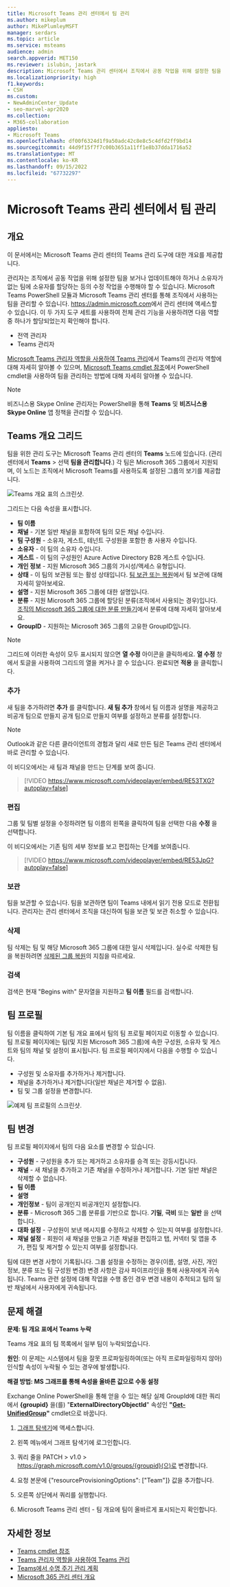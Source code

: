 ```yaml
---
title: Microsoft Teams 관리 센터에서 팀 관리
ms.author: mikeplum
author: MikePlumleyMSFT
manager: serdars
ms.topic: article
ms.service: msteams
audience: admin
search.appverid: MET150
ms.reviewer: islubin, jastark
description: Microsoft Teams 관리 센터에서 조직에서 공동 작업을 위해 설정한 팀을 보거나 업데이트하는 방법을 알아보세요.
ms.localizationpriority: high
f1.keywords:
- CSH
ms.custom:
- NewAdminCenter_Update
- seo-marvel-apr2020
ms.collection:
- M365-collaboration
appliesto:
- Microsoft Teams
ms.openlocfilehash: df00f6324d1f9a50adc42c8e8c5c4dfd2ff9bd14
ms.sourcegitcommit: 44d9f15f7f7c00b3651a11ff1e8b37dda1716a52
ms.translationtype: MT
ms.contentlocale: ko-KR
ms.lasthandoff: 09/15/2022
ms.locfileid: "67732297"
---
```

# <a name="manage-teams-in-the-microsoft-teams-admin-center"></a>Microsoft Teams 관리 센터에서 팀 관리

## <a name="overview"></a>개요

이 문서에서는 Microsoft Teams 관리 센터의 Teams 관리 도구에 대한 개요를 제공합니다.

관리자는 조직에서 공동 작업을 위해 설정한 팀을 보거나 업데이트해야 하거나 소유자가 없는 팀에 소유자를 할당하는 등의 수정 작업을 수행해야 할 수 있습니다. Microsoft Teams PowerShell 모듈과 Microsoft Teams 관리 센터를 통해 조직에서 사용하는 팀을 관리할 수 있습니다. <a href="https://go.microsoft.com/fwlink/p/?linkid=2024339" target="_blank">https://admin.microsoft.com</a>에서 관리 센터에 액세스할 수 있습니다. 이 두 가지 도구 세트를 사용하여 전체 관리 기능을 사용하려면 다음 역할 중 하나가 할당되었는지 확인해야 합니다.

- 전역 관리자
- Teams 관리자

[Microsoft Teams 관리자 역할을 사용하여 Teams 관리](using-admin-roles.md)에서 Teams의 관리자 역할에 대해 자세히 알아볼 수 있으며, [Microsoft Teams cmdlet 참조](/powershell/teams/)에서 PowerShell cmdlet을 사용하여 팀을 관리하는 방법에 대해 자세히 알아볼 수 있습니다.

> [!NOTE]
> 비즈니스용 Skype Online 관리자는 PowerShell을 통해 **Teams** 및 **비즈니스용 Skype Online** 앱 정책을 관리할 수 있습니다.

## <a name="teams-overview-grid"></a>Teams 개요 그리드

팀을 위한 관리 도구는 Microsoft Teams 관리 센터의 **Teams** 노드에 ​​있습니다. (관리 센터에서 **Teams** >  선택 **팀을 관리합니다**.) 각 팀은 Microsoft 365 그룹에서 지원되며, 이 노드는 조직에서 Microsoft Teams를 사용하도록 설정된 그룹의 보기를 제공합니다.

![Teams 개요 표의 스크린샷.](media/manage-teams-in-modern-portal-grid.png)  

그리드는 다음 속성을 표시합니다.

- **팀 이름**
- **채널** - 기본 일반 채널을 포함하여 팀의 모든 채널 수입니다.
- **팀 구성원** - 소유자, 게스트, 테넌트 구성원을 포함한 총 사용자 수입니다.
- **소유자** - 이 팀의 소유자 수입니다.
- **게스트** - 이 팀의 구성원인 Azure Active Directory B2B 게스트 수입니다.
- **개인 정보** - 지원 Microsoft 365 그룹의 가시성/액세스 유형입니다.
- **상태** - 이 팀의 보관됨 또는 활성 상태입니다. [팀 보관 또는 복원](https://support.office.com/article/archive-or-restore-a-team-dc161cfd-b328-440f-974b-5da5bd98b5a7)에서 팀 보관에 대해 자세히 알아보세요.
- **설명** - 지원 Microsoft 365 그룹에 대한 설명입니다.
- **분류** - 지원 Microsoft 365 그룹에 할당된 분류(조직에서 사용되는 경우)입니다. [조직의 Microsoft 365 그룹에 대한 분류 만들기](/microsoft-365/enterprise/manage-microsoft-365-groups-with-powershell#create-classifications-for-microsoft-365-groups-in-your-organization)에서 분류에 대해 자세히 알아보세요.
- **GroupID** - 지원하는 Microsoft 365 그룹의 고유한 GroupID입니다.

> [!NOTE]
> 그리드에 이러한 속성이 모두 표시되지 않으면 **열 수정** 아이콘을 클릭하세요. **열 수정** 창에서 토글을 사용하여 그리드의 열을 켜거나 끌 수 있습니다. 완료되면 **적용** 을 클릭합니다.

### <a name="add"></a>추가

새 팀을 추가하려면 **추가** 를 클릭합니다. **새 팀 추가** 창에서 팀 이름과 설명을 제공하고 비공개 팀으로 만들지 공개 팀으로 만들지 여부를 설정하고 분류를 설정합니다.

> [!NOTE]
> Outlook과 같은 다른 클라이언트의 경험과 달리 새로 만든 팀은 Teams 관리 센터에서 바로 관리할 수 있습니다.

이 비디오에서는 새 팀과 채널을 만드는 단계를 보여 줍니다.

> [!VIDEO https://www.microsoft.com/videoplayer/embed/RE53TXG?autoplay=false]

### <a name="edit"></a>편집

그룹 및 팀별 설정을 수정하려면 팀 이름의 왼쪽을 클릭하여 팀을 선택한 다음 **수정** 을 선택합니다.

이 비디오에서는 기존 팀의 세부 정보를 보고 편집하는 단계를 보여줍니다.

> [!VIDEO https://www.microsoft.com/videoplayer/embed/RE53JpG?autoplay=false]

### <a name="archive"></a>보관

팀을 보관할 수 있습니다. 팀을 보관하면 팀이 Teams 내에서 읽기 전용 모드로 전환됩니다. 관리자는 관리 센터에서 조직을 대신하여 팀을 보관 및 보관 취소할 수 있습니다. 

### <a name="delete"></a>삭제

팀 삭제는 팀 및 해당 Microsoft 365 그룹에 대한 일시 삭제입니다. 실수로 삭제한 팀을 복원하려면 [삭제된 그룹 복원](/microsoft-365/admin/create-groups/restore-deleted-group)의 지침을 따르세요.

### <a name="search"></a>검색

검색은 현재 "Begins with" 문자열을 지원하고 **팀 이름** 필드를 검색합니다.

## <a name="team-profile"></a>팀 프로필

팀 이름을 클릭하여 기본 팀 개요 표에서 팀의 팀 프로필 페이지로 이동할 수 있습니다. 팀 프로필 페이지에는 팀(및 지원 Microsoft 365 그룹)에 속한 구성원, 소유자 및 게스트와 팀의 채널 및 설정이 표시됩니다. 팀 프로필 페이지에서 다음을 수행할 수 있습니다.

- 구성원 및 소유자를 추가하거나 제거합니다.
- 채널을 추가하거나 제거합니다(일반 채널은 제거할 수 없음).
- 팀 및 그룹 설정을 변경합니다.
 
![예제 팀 프로필의 스크린샷.](media/manage-teams-in-modern-portal-team-profile-page.png)

## <a name="making-changes-to-teams"></a>팀 변경

팀 프로필 페이지에서 팀의 다음 요소를 변경할 수 있습니다.

- **구성원** - 구성원을 추가 또는 제거하고 소유자를 승격 또는 강등시킵니다.
- **채널** - 새 채널을 추가하고 기존 채널을 수정하거나 제거합니다. 기본 일반 채널은 삭제할 수 없습니다.
- **팀 이름**
- **설명**
- **개인정보** - 팀이 공개인지 비공개인지 설정합니다.
- **분류** - Microsoft 365 그룹 ​​분류를 기반으로 합니다. **기밀**, **극비** 또는 **일반** 을 선택합니다.
- **대화 설정** - 구성원이 보낸 메시지를 수정하고 삭제할 수 있는지 여부를 설정합니다.
- **채널 설정** - 회원이 새 채널을 만들고 기존 채널을 편집하고 탭, 커넥터 및 앱을 추가, 편집 및 제거할 수 있는지 여부를 설정합니다.

팀에 대한 변경 사항이 기록됩니다. 그룹 설정을 수정하는 경우(이름, 설명, 사진, 개인 정보, 분류 또는 팀 구성원 변경) 변경 사항은 감사 파이프라인을 통해 사용자에게 귀속됩니다. Teams 관련 설정에 대해 작업을 수행 중인 경우 변경 내용이 추적되고 팀의 일반 채널에서 사용자에게 귀속됩니다.

## <a name="troubleshooting"></a>문제 해결

**문제: 팀 개요 표에서 Teams 누락**

Teams 개요 표의 팀 목록에서 일부 팀이 누락되었습니다.

**원인**: 이 문제는 시스템에서 팀을 잘못 프로파일링하여(또는 아직 프로파일링하지 않아) 인식할 속성이 누락될 수 있는 경우에 발생합니다.

**해결 방법: MS 그래프를 통해 속성을 올바른 값으로 수동 설정**

Exchange Online PowerShell을 통해 얻을 수 있는 해당 실제 GroupId에 대한 쿼리에서 **{groupid}** 을(를) "**ExternalDirectoryObjectId**" 속성인 **"[Get-UnifiedGroup](/powershell/module/exchange/users-and-groups/get-unifiedgroup)"** cmdlet으로 바꿉니다.

1. [그래프 탐색기](https://developer.microsoft.com/graph/graph-explorer)에 액세스합니다.

2. 왼쪽 메뉴에서 그래프 탐색기에 로그인합니다.

3. 쿼리 줄을 PATCH > v1.0 > https://graph.microsoft.com/v1.0/groups/{groupid}(으)로 변경합니다.

4. 요청 본문에 {"resourceProvisioningOptions": ["Team"]} 값을 추가합니다.

5. 오른쪽 상단에서 쿼리를 실행합니다.

6. Microsoft Teams 관리 센터 - 팀 개요에 팀이 올바르게 표시되는지 확인합니다.

## <a name="learn-more"></a>자세한 정보

- [Teams cmdlet 참조](/powershell/teams/)  
- [Teams 관리자 역할을 사용하여 Teams 관리](using-admin-roles.md)
- [Teams에서 수명 주기 관리 계획](plan-teams-lifecycle.md)
- [Microsoft 365 관리 센터 개요](/microsoft-365/admin/admin-overview/admin-center-overview)
